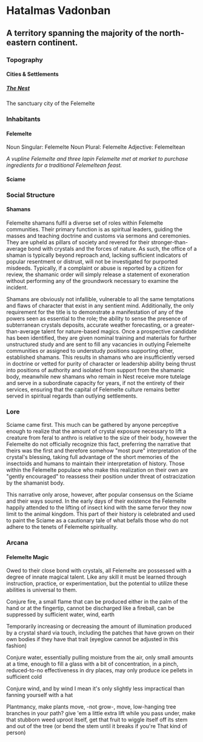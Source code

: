 # Hatalmas Vadonban
## A territory spanning the majority of the north-eastern continent.

### Topography


#### Cities & Settlements
##### [The Nest](nest.md)
The sanctuary city of the Felemelte


### Inhabitants

#### Felemelte
Noun Singular: Felemelte
Noun Plural: Felemelte
Adjective: Felemeltean

*A vupline Felemelte and three lapin Felemelte met at market to purchase ingredients for a traditional Felemeltean feast.*

#### Sciame

 
### Social Structure
#### Shamans
Felemelte shamans fulfil a diverse set of roles within Felemelte communities. Their primary function is as spiritual leaders, guiding the masses and teaching doctrine and customs via sermons and ceremonies. They are upheld as pillars of society and revered for their stronger-than-average bond with crystals and the forces of nature. As such, the office of a shaman is typically beyond reproach and, lacking sufficient indicators of popular resentment or distrust, will not be investigated for purported misdeeds. Typically, if a complaint or abuse is reported by a citizen for review, the shamanic order will simply release a statement of exoneration without performing any of the groundwork necessary to examine the incident.

Shamans are obviously not infallible, vulnerable to all the same temptations and flaws of character that exist in any sentient mind. Additionally, the only requirement for the title is to demonstrate a manifestation of any of the powers seen as essential to the role; the ability to sense the presence of subterranean crystals deposits, accurate weather forecasting, or a greater-than-average talent for nature-based magics. Once a prospective candidate has been identified, they are given nominal training and materials for further unstructured study and are sent to fill any vacancies in outlying Felemelte communities or assigned to understudy positions supporting other, established shamans. This results in shamans who are insufficiently versed in doctrine or vetted for purity of character or leadership ability being thrust into positions of authority and isolated from support from the shamanic body, meanwhile new shamans who remain in Nest receive more tutelage and serve in a subordinate capacity for years, if not the entirety of their services, ensuring that the capital of Felemelte culture remains better served in spiritual regards than outlying settlements.


### Lore
Sciame came first. This much can be gathered by anyone perceptive enough to realize that the amount of crystal exposure necessary to lift a creature from feral to anthro is relative to the size of their body, however the Felemelte do not officially recognize this fact, preferring the narrative that theirs was the first and therefore somehow "most pure" interpretation of the crystal's blessing, taking full advantage of the short memories of the insectoids and humans to maintain their interpretation of history. Those within the Felemelte populace who make this realization on their own are "gently encouraged" to reassess their position under threat of ostracization by the shamanist body.

This narrative only arose, however, after popular consensus on the Sciame and their ways soured. In the early days of their existence the Felemelte happily attended to the lifting of insect kind with the same fervor they now limit to the animal kingdom. This part of their history is celebrated and used to paint the Sciame as a cautionary tale of what befalls those who do not adhere to the tenets of Felemelte spirituality.

### Arcana
#### Felemelte Magic
Owed to their close bond with crystals, all Felemelte are possessed with a degree of innate magical talent. Like any skill it must be learned through instruction, practice, or experimentation, but the potential to utilize these abilities is universal to them.

Conjure fire, a small flame that can be produced either in the palm of the hand or at the fingertip, cannot be discharged like a fireball, can be suppressed by sufficient water, wind, earth

Temporarily increasing or decreasing the amount of illumination produced by a crystal shard via touch, including the patches that have grown on their own bodies if they have that trait (eyeglow cannot be adjusted in this fashion)

Conjure water, essentially pulling moisture from the air, only small amounts at a time, enough to fill a glass with a bit of concentration, in a pinch, reduced-to-no effectiveness in dry places, may only produce ice pellets in sufficient cold

Conjure wind, and by wind I mean it's only slightly less impractical than fanning yourself with a hat

Plantmancy, make plants move, -not grow-, move, low-hanging tree branches in your path? give 'em a little extra lift while you pass under, make that stubborn weed uproot itself, get that fruit to wiggle itself off its stem and out of the tree (or bend the stem until it breaks if you're That kind of person)
